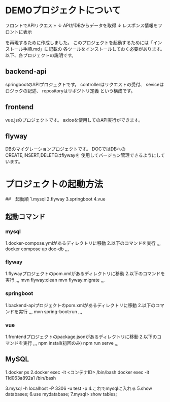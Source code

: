 # DEMOプロジェクトについて
フロントでAPIリクエスト
↓
APIがDBからデータを取得
↓
レスポンス情報をフロントに表示

を再現するために作成しました。
このプロジェクトを起動するためには「インストール手順.md」に記載の
各ツールをインストールしておく必要があります。
以下、各プロジェクトの説明です。

## backend-api
springbootのAPIプロジェクトです。
controllerはリクエストの受付、
seviceはロジックの記述、
repositoryはリポジトリ定義
という構成です。

## frontend
vue.jsのプロジェクトです。
axiosを使用してのAPI実行ができます。

## flyway
DBのマイグレーションプロジェクトです。
DOCではDBへのCREATE,INSERT,DELETEはflywayを
使用してバージョン管理できるようにしています。

# プロジェクトの起動方法
##　起動順
1.mysql
2.flyway
3.springboot
4.vue

## 起動コマンド
### mysql
1.docker-compose.ymlがあるディレクトリに移動
2.以下のコマンドを実行
,,,
docker compose up doc-db
,,,

### flyway
1.flywayプロジェクトのpom.xmlがあるディレクトリに移動
2.以下のコマンドを実行
,,,
mvn flyway:clean
mvn flyway:migrate
,,,

### springboot
1.backend-apiプロジェクトのpom.xmlがあるディレクトリに移動
2.以下のコマンドを実行
,,,
mvn spring-boot:run
,,,

### vue
1.frontendプロジェクトのpackage.jsonがあるディレクトリに移動
2.以下のコマンドを実行
,,,
npm install(初回のみ)
npm run serve
,,,


## MySQL
1.docker ps
2.docker exec -it <コンテナID> /bin/bash
docker exec -it 11d063a892a1 /bin/bash

3.mysql -h localhost -P 3306 -u test -p
4.これでmysqlに入れる
5.show databases;
6.use mydatabase;
7.mysql> show tables;